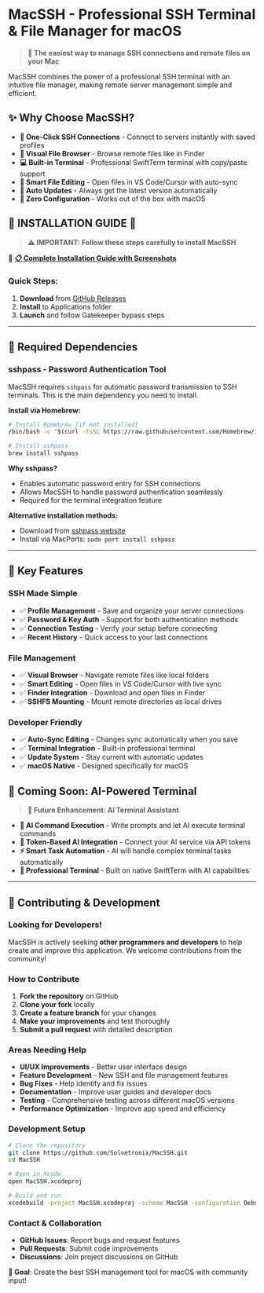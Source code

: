# MacSSH - Professional SSH Terminal & File Manager for macOS

> **🚀 The easiest way to manage SSH connections and remote files on your Mac**

MacSSH combines the power of a professional SSH terminal with an intuitive file manager, making remote server management simple and efficient.

## ✨ **Why Choose MacSSH?**

- **🔐 One-Click SSH Connections** - Connect to servers instantly with saved profiles
- **📁 Visual File Browser** - Browse remote files like in Finder
- **💻 Built-in Terminal** - Professional SwiftTerm terminal with copy/paste support
- **📝 Smart File Editing** - Open files in VS Code/Cursor with auto-sync
- **🔄 Auto Updates** - Always get the latest version automatically
- **🎯 Zero Configuration** - Works out of the box with macOS

## 🚀 **INSTALLATION GUIDE** 🚀

> **⚠️ IMPORTANT: Follow these steps carefully to install MacSSH**

📖 **[📋 Complete Installation Guide with Screenshots](docs/installation/INSTALLATION_GUIDE.md)**

### **Quick Steps:**
1. **Download** from [GitHub Releases](https://github.com/Solvetronix/MacSSH/releases)
2. **Install** to Applications folder
3. **Launch** and follow Gatekeeper bypass steps

---

## 🔧 **Required Dependencies**

### **sshpass - Password Authentication Tool**

MacSSH requires `sshpass` for automatic password transmission to SSH terminals. This is the main dependency you need to install.

**Install via Homebrew:**
```bash
# Install Homebrew (if not installed)
/bin/bash -c "$(curl -fsSL https://raw.githubusercontent.com/Homebrew/install/HEAD/install.sh)"

# Install sshpass
brew install sshpass
```

**Why sshpass?**
- Enables automatic password entry for SSH connections
- Allows MacSSH to handle password authentication seamlessly
- Required for the terminal integration feature

**Alternative installation methods:**
- Download from [sshpass website](https://sourceforge.net/projects/sshpass/)
- Install via MacPorts: `sudo port install sshpass`

---

## 🎯 **Key Features**

### **SSH Made Simple**
- ✅ **Profile Management** - Save and organize your server connections
- ✅ **Password & Key Auth** - Support for both authentication methods
- ✅ **Connection Testing** - Verify your setup before connecting
- ✅ **Recent History** - Quick access to your last connections

### **File Management**
- ✅ **Visual Browser** - Navigate remote files like local folders
- ✅ **Smart Editing** - Open files in VS Code/Cursor with live sync
- ✅ **Finder Integration** - Download and open files in Finder
- ✅ **SSHFS Mounting** - Mount remote directories as local drives

### **Developer Friendly**
- ✅ **Auto-Sync Editing** - Changes sync automatically when you save
- ✅ **Terminal Integration** - Built-in professional terminal
- ✅ **Update System** - Stay current with automatic updates
- ✅ **macOS Native** - Designed specifically for macOS

## 🤖 **Coming Soon: AI-Powered Terminal**

> **🚀 Future Enhancement: AI Terminal Assistant**

- **🧠 AI Command Execution** - Write prompts and let AI execute terminal commands
- **🔑 Token-Based AI Integration** - Connect your AI service via API tokens
- **⚡ Smart Task Automation** - AI will handle complex terminal tasks automatically
- **🎯 Professional Terminal** - Built on native SwiftTerm with AI capabilities

---

## 👥 Contributing & Development

### **Looking for Developers!**

MacSSH is actively seeking **other programmers and developers** to help create and improve this application. We welcome contributions from the community!

### **How to Contribute**

1. **Fork the repository** on GitHub
2. **Clone your fork** locally
3. **Create a feature branch** for your changes
4. **Make your improvements** and test thoroughly
5. **Submit a pull request** with detailed description

### **Areas Needing Help**

- **UI/UX Improvements** - Better user interface design
- **Feature Development** - New SSH and file management features
- **Bug Fixes** - Help identify and fix issues
- **Documentation** - Improve user guides and developer docs
- **Testing** - Comprehensive testing across different macOS versions
- **Performance Optimization** - Improve app speed and efficiency

### **Development Setup**

```bash
# Clone the repository
git clone https://github.com/Solvetronix/MacSSH.git
cd MacSSH

# Open in Xcode
open MacSSH.xcodeproj

# Build and run
xcodebuild -project MacSSH.xcodeproj -scheme MacSSH -configuration Debug build
```

### **Contact & Collaboration**

- **GitHub Issues**: Report bugs and request features
- **Pull Requests**: Submit code improvements
- **Discussions**: Join project discussions on GitHub

**🎯 Goal**: Create the best SSH management tool for macOS with community input!
